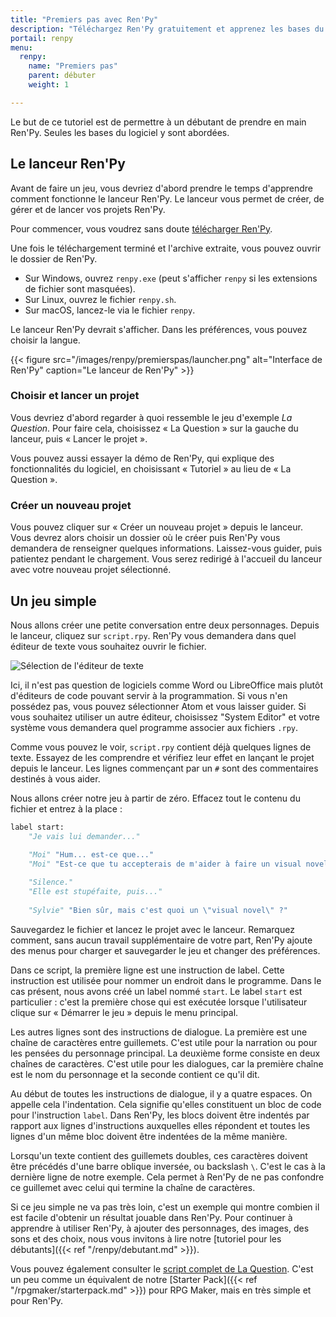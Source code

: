 ```yaml
---
title: "Premiers pas avec Ren'Py"
description: "Téléchargez Ren'Py gratuitement et apprenez les bases du moteur pour créer votre première scène de visual novel."
portail: renpy
menu:
  renpy:
    name: "Premiers pas"
    parent: débuter
    weight: 1

---
```


Le but de ce tutoriel est de permettre à un débutant de prendre en main Ren'Py. Seules les bases du logiciel y sont abordées.

## Le lanceur Ren'Py

Avant de faire un jeu, vous devriez d'abord prendre le temps d'apprendre comment fonctionne le lanceur Ren'Py. Le lanceur vous permet de créer, de gérer et de lancer vos projets Ren'Py.

Pour commencer, vous voudrez sans doute [télécharger Ren'Py](https://renpy.org/latest.html).

Une fois le téléchargement terminé et l'archive extraite, vous pouvez ouvrir le dossier de Ren'Py.

- Sur Windows, ouvrez `renpy.exe` (peut s'afficher `renpy` si les extensions de fichier sont masquées).
- Sur Linux, ouvrez le fichier `renpy.sh`.
- Sur macOS, lancez-le via le fichier `renpy`.

Le lanceur Ren'Py devrait s'afficher. Dans les préférences, vous pouvez choisir la langue.

{{< figure src="/images/renpy/premierspas/launcher.png" alt="Interface de Ren'Py" caption="Le lanceur de Ren'Py" >}}

### Choisir et lancer un projet

Vous devriez d'abord regarder à quoi ressemble le jeu d'exemple _La Question_. Pour faire cela, choisissez « La Question » sur la gauche du lanceur, puis « Lancer le projet ».

Vous pouvez aussi essayer la démo de Ren'Py, qui explique des fonctionnalités du logiciel, en choisissant « Tutoriel » au lieu de « La Question ».

### Créer un nouveau projet 

Vous pouvez cliquer sur « Créer un nouveau projet » depuis le lanceur. Vous devrez alors choisir un dossier où le créer puis Ren'Py vous demandera de renseigner quelques informations. Laissez-vous guider, puis patientez pendant le chargement. Vous serez redirigé à l'accueil du lanceur avec votre nouveau projet sélectionné.

## Un jeu simple

Nous allons créer une petite conversation entre deux personnages. Depuis le lanceur, cliquez sur `script.rpy`. Ren'Py vous demandera dans quel éditeur de texte vous souhaitez ouvrir le fichier.

![Sélection de l'éditeur de texte](/images/renpy/premierspas/selectionediteur.png)

Ici, il n'est pas question de logiciels comme Word ou LibreOffice mais plutôt d'éditeurs de code pouvant servir à la programmation. Si vous n'en possédez pas, vous pouvez sélectionner Atom et vous laisser guider. Si vous souhaitez utiliser un autre éditeur, choisissez "System Editor" et votre système vous demandera quel programme associer aux fichiers `.rpy`.

Comme vous pouvez le voir, `script.rpy` contient déjà quelques lignes de texte. Essayez de les comprendre et vérifiez leur effet en lançant le projet depuis le lanceur. Les lignes commençant par un `#` sont des commentaires destinés à vous aider.

Nous allons créer notre jeu à partir de zéro. Effacez tout le contenu du fichier et entrez à la place :

```python
label start:
    "Je vais lui demander..."

    "Moi" "Hum... est-ce que..."
    "Moi" "Est-ce que tu accepterais de m'aider à faire un visual novel ?"
    
    "Silence."
    "Elle est stupéfaite, puis..."
    
    "Sylvie" "Bien sûr, mais c'est quoi un \"visual novel\" ?"
```

Sauvegardez le fichier et lancez le projet avec le lanceur. Remarquez comment, sans aucun travail supplémentaire de votre part, Ren'Py ajoute des menus pour charger et sauvegarder le jeu et changer des préférences.

Dans ce script, la première ligne est une instruction de label. Cette instruction est utilisée pour nommer un endroit dans le programme. Dans le cas présent, nous avons créé un label nommé `start`. Le label `start` est particulier : c'est la première chose qui est exécutée lorsque l'utilisateur clique sur « Démarrer le jeu » depuis le menu principal.

Les autres lignes sont des instructions de dialogue. La première est une chaîne de caractères entre guillemets. C'est utile pour la narration ou pour les pensées du personnage principal. La deuxième forme consiste en deux chaînes de caractères. C'est utile pour les dialogues, car la première chaîne est le nom du personnage et la seconde contient ce qu'il dit.

Au début de toutes les instructions de dialogue, il y a quatre espaces. On appelle cela l'indentation. Cela signifie qu'elles constituent un bloc de code pour l'instruction `label`. Dans Ren'Py, les blocs doivent être indentés par rapport aux lignes d'instructions auxquelles elles répondent et toutes les lignes d'un même bloc doivent être indentées de la même manière.

Lorsqu'un texte contient des guillemets doubles, ces caractères doivent être précédés d'une barre oblique inversée, ou backslash `\`. C'est le cas à la dernière ligne de notre exemple. Cela permet à Ren'Py de ne pas confondre ce guillemet avec celui qui termine la chaîne de caractères.

Si ce jeu simple ne va pas très loin, c'est un exemple qui montre combien il est facile d'obtenir un résultat jouable dans Ren'Py. Pour continuer à apprendre à utiliser Ren'Py, à ajouter des personnages, des images, des sons et des choix, nous vous invitons à lire notre [tutoriel pour les débutants]({{< ref "/renpy/debutant.md" >}}).

Vous pouvez également consulter le [script complet de La Question](http://www.renpy.org/doc/html/thequestion.html#thequestion). C'est un peu comme un équivalent de notre [Starter Pack]({{< ref "/rpgmaker/starterpack.md" >}}) pour RPG Maker, mais en très simple et pour Ren'Py.